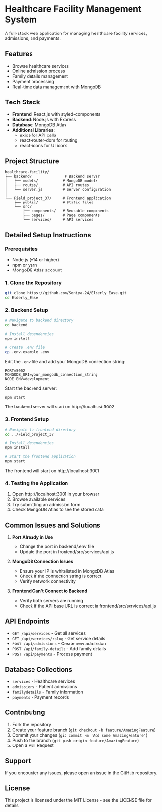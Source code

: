 # Healthcare Facility Management System

A full-stack web application for managing healthcare facility services, admissions, and payments.

## Features

- Browse healthcare services
- Online admission process
- Family details management
- Payment processing
- Real-time data management with MongoDB

## Tech Stack

- **Frontend**: React.js with styled-components
- **Backend**: Node.js with Express
- **Database**: MongoDB Atlas
- **Additional Libraries**: 
  - axios for API calls
  - react-router-dom for routing
  - react-icons for UI icons

## Project Structure

```
healthcare-facility/
├── backend/               # Backend server
│   ├── models/           # MongoDB models
│   ├── routes/           # API routes
│   └── server.js         # Server configuration
│
└── Field_project_37/     # Frontend application
    ├── public/           # Static files
    └── src/
        ├── components/   # Reusable components
        ├── pages/        # Page components
        └── services/     # API services
```

## Detailed Setup Instructions

### Prerequisites
- Node.js (v14 or higher)
- npm or yarn
- MongoDB Atlas account

### 1. Clone the Repository
```bash
git clone https://github.com/Soniya-24/Elderly_Ease.git
cd Elderly_Ease
```

### 2. Backend Setup
```bash
# Navigate to backend directory
cd backend

# Install dependencies
npm install

# Create .env file
cp .env.example .env
```

Edit the `.env` file and add your MongoDB connection string:
```env
PORT=5002
MONGODB_URI=your_mongodb_connection_string
NODE_ENV=development
```

Start the backend server:
```bash
npm start
```

The backend server will start on http://localhost:5002

### 3. Frontend Setup
```bash
# Navigate to frontend directory
cd ../Field_project_37

# Install dependencies
npm install

# Start the frontend application
npm start
```

The frontend will start on http://localhost:3001

### 4. Testing the Application
1. Open http://localhost:3001 in your browser
2. Browse available services
3. Try submitting an admission form
4. Check MongoDB Atlas to see the stored data

## Common Issues and Solutions

1. **Port Already in Use**
   - Change the port in backend/.env file
   - Update the port in frontend/src/services/api.js

2. **MongoDB Connection Issues**
   - Ensure your IP is whitelisted in MongoDB Atlas
   - Check if the connection string is correct
   - Verify network connectivity

3. **Frontend Can't Connect to Backend**
   - Verify both servers are running
   - Check if the API base URL is correct in frontend/src/services/api.js

## API Endpoints

- `GET /api/services` - Get all services
- `GET /api/services/:slug` - Get service details
- `POST /api/admissions` - Create new admission
- `POST /api/family-details` - Add family details
- `POST /api/payments` - Process payment

## Database Collections

- `services` - Healthcare services
- `admissions` - Patient admissions
- `familydetails` - Family information
- `payments` - Payment records

## Contributing

1. Fork the repository
2. Create your feature branch (`git checkout -b feature/AmazingFeature`)
3. Commit your changes (`git commit -m 'Add some AmazingFeature'`)
4. Push to the branch (`git push origin feature/AmazingFeature`)
5. Open a Pull Request

## Support

If you encounter any issues, please open an issue in the GitHub repository.

## License

This project is licensed under the MIT License - see the LICENSE file for details
